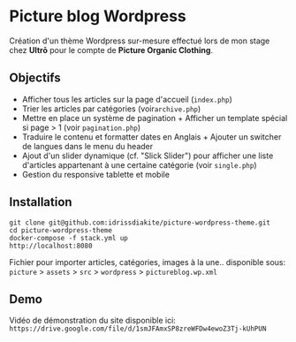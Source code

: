 # Picture blog Wordpress

Création d'un thème Wordpress sur-mesure effectué lors de mon stage chez **Ultrō** pour le compte de **Picture Organic Clothing**.

## Objectifs

- Afficher tous les articles sur la page d'accueil (`index.php`)
- Trier les articles par catégories (voir`archive.php`)
- Mettre en place un système de pagination + Afficher un template spécial si page > 1 (voir `pagination.php`)
- Traduire le contenu et formatter dates en Anglais + Ajouter un switcher de langues dans le menu du header
- Ajout d'un slider dynamique (cf. "Slick Slider") pour afficher une liste d'articles appartenant à une certaine catégorie (voir `single.php`)
- Gestion du responsive tablette et mobile

## Installation

```
git clone git@github.com:idrissdiakite/picture-wordpress-theme.git
cd picture-wordpress-theme
docker-compose -f stack.yml up
http://localhost:8080
```

Fichier pour importer articles, catégories, images à la une.. disponible sous:  
`picture` > `assets` > `src` > `wordpress` > `pictureblog.wp.xml`

## Demo

Vidéo de démonstration du site disponible ici:
`https://drive.google.com/file/d/1smJFAmxSP8zreWFDw4ewoZ3Tj-kUhPUN`
